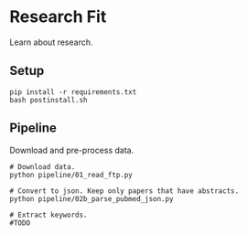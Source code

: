 # Research Fit

Learn about research.

## Setup

```
pip install -r requirements.txt
bash postinstall.sh
```

## Pipeline

Download and pre-process data.

```
# Download data.
python pipeline/01_read_ftp.py

# Convert to json. Keep only papers that have abstracts.
python pipeline/02b_parse_pubmed_json.py

# Extract keywords.
#TODO
```
